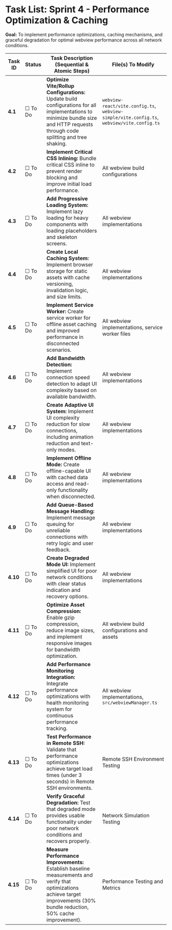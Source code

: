 # Task List: Sprint 4 - Performance Optimization & Caching

**Goal:** To implement performance optimizations, caching mechanisms, and graceful degradation for optimal webview performance across all network conditions.

| Task ID | Status | Task Description (Sequential & Atomic Steps) | File(s) To Modify |
|---------|--------|----------------------------------------------|-------------------|
| **4.1** | ☐ To Do | **Optimize Vite/Rollup Configurations:** Update build configurations for all implementations to minimize bundle size and HTTP requests through code splitting and tree shaking. | `webview-react/vite.config.ts`, `webview-simple/vite.config.ts`, `webview/vite.config.ts` |
| **4.2** | ☐ To Do | **Implement Critical CSS Inlining:** Bundle critical CSS inline to prevent render blocking and improve initial load performance. | All webview build configurations |
| **4.3** | ☐ To Do | **Add Progressive Loading System:** Implement lazy loading for heavy components with loading placeholders and skeleton screens. | All webview implementations |
| **4.4** | ☐ To Do | **Create Local Caching System:** Implement browser storage for static assets with cache versioning, invalidation logic, and size limits. | All webview implementations |
| **4.5** | ☐ To Do | **Implement Service Worker:** Create service worker for offline asset caching and improved performance in disconnected scenarios. | All webview implementations, service worker files |
| **4.6** | ☐ To Do | **Add Bandwidth Detection:** Implement connection speed detection to adapt UI complexity based on available bandwidth. | All webview implementations |
| **4.7** | ☐ To Do | **Create Adaptive UI System:** Implement UI complexity reduction for slow connections, including animation reduction and text-only modes. | All webview implementations |
| **4.8** | ☐ To Do | **Implement Offline Mode:** Create offline-capable UI with cached data access and read-only functionality when disconnected. | All webview implementations |
| **4.9** | ☐ To Do | **Add Queue-Based Message Handling:** Implement message queuing for unreliable connections with retry logic and user feedback. | All webview implementations |
| **4.10** | ☐ To Do | **Create Degraded Mode UI:** Implement simplified UI for poor network conditions with clear status indication and recovery options. | All webview implementations |
| **4.11** | ☐ To Do | **Optimize Asset Compression:** Enable gzip compression, reduce image sizes, and implement responsive images for bandwidth optimization. | All webview build configurations and assets |
| **4.12** | ☐ To Do | **Add Performance Monitoring Integration:** Integrate performance optimizations with health monitoring system for continuous performance tracking. | All webview implementations, `src/webviewManager.ts` |
| **4.13** | ☐ To Do | **Test Performance in Remote SSH:** Validate that performance optimizations achieve target load times (under 3 seconds) in Remote SSH environments. | Remote SSH Environment Testing |
| **4.14** | ☐ To Do | **Verify Graceful Degradation:** Test that degraded mode provides usable functionality under poor network conditions and recovers properly. | Network Simulation Testing |
| **4.15** | ☐ To Do | **Measure Performance Improvements:** Establish baseline measurements and verify that optimizations achieve target improvements (30% bundle reduction, 50% cache improvement). | Performance Testing and Metrics |
